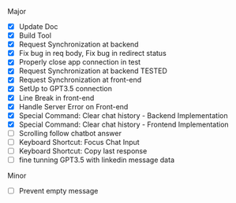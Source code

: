 Major
- [x] Update Doc
- [x] Build Tool
- [x] Request Synchronization at backend
- [x] Fix bug in req body, Fix bug in redirect status
- [x] Properly close app connection in test
- [x] Request Synchronization at backend TESTED
- [x] Request Synchronization at front-end
- [x] SetUp to GPT3.5 connection
- [x] Line Break in front-end
- [x] Handle Server Error on Front-end
- [x] Special Command: Clear chat history - Backend Implementation
- [x] Special Command: Clear chat history - Frontend Implementation
- [ ] Scrolling follow chatbot answer
- [ ] Keyboard Shortcut: Focus Chat Input
- [ ] Keyboard Shortcut: Copy last response
- [ ] fine tunning GPT3.5 with linkedin message data

Minor
- [ ] Prevent empty message